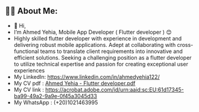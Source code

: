 ## 🙋‍♂️ About Me:
- 👋 Hi,
-  I’m Ahmed Yehia, Mobile App Developer ( Flutter developer ) 😊
- Highly skilled flutter developer with experience in development and delivering robust mobile applications.
Adept at collaborating with cross-functional teams to translate client requirements into innovative and efficient
solutions. Seeking a challenging position as a flutter developer to utilize technical expertise and passion for creating
exceptional user experiences
- My LinkedIn: https://www.linkedin.com/in/ahmedyehia122/
- My CV pdf : [Ahmed Yehia - Flutter developer.pdf](https://github.com/Ahmedyehia122/Ahmedyehia122/files/13875678/Ahmed.Yehia.-.Flutter.developer.pdf)
- My CV link : https://acrobat.adobe.com/id/urn:aaid:sc:EU:61d17345-ba99-49a2-9a9e-0f45a3045d33
- My WhatsApp : (+20)1021463995



 

<!---
Ahmedyehia122/Ahmedyehia122 is a ✨ special ✨ repository because its `README.md` (this file) appears on your GitHub profile.
You can click the Preview link to take a look at your changes.
--->
